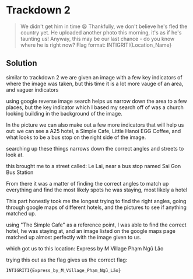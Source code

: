 # Trackdown 2
> We didn't get him in time 😫 Thankfully, we don't believe he's fled the country yet. He uploaded another photo this morning, it's as 
> if he's taunting us! Anyway, this may be our last chance - do you know where he is right now?
> Flag format: INTIGRITI{Location_Name}

## Solution

similar to trackdown 2 we are given an image with a few key indicators of where the image was taken, but this time it is a lot more vauge of an area, and vaguer indicators

using google reverse image search helps us narrow down the area to a few places, but the key indicator which I based my search off of was a church looking building in the background of the image.

In the picture we can also make out a few more indicators that will help us out: we can see a A25 hotel, a Simple Cafe, Little Hanoi EGG Coffee, and what looks to be a bus stop on the right side of the image.

searching up these things narrows down the correct angles and streets to look at.

this brought me to a street called: Le Lai, near a bus stop named Sai Gon Bus Station

From there it was a matter of finding the correct angles to match up everything and find the most likely spots he was staying, most likely a hotel

This part honestly took me the longest trying to find the right angles, going through google maps of different hotels, and the pictures to see if anything matched up.

using "The Simple Cafe" as a reference point, I was able to find the correct hotel, he was staying at, and an image listed on the google maps page matched up almost perfectly with the image given to us.

which got us to this location:  Express by M Village Phạm Ngũ Lão

trying this out as the flag gives us the correct flag:

```shell
INTIGRITI{Express_by_M_Village_Phạm_Ngũ_Lão}
```
